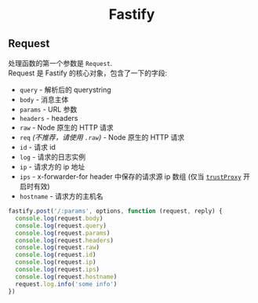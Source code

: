 <h1 align="center">Fastify</h1>

## Request
处理函数的第一个参数是 `Request`.<br>
Request 是 Fastify 的核心对象，包含了一下的字段:
- `query` - 解析后的 querystring
- `body` - 消息主体
- `params` - URL 参数
- `headers` - headers
- `raw` - Node 原生的 HTTP 请求
- `req` *(不推荐，请使用 `.raw`)* - Node 原生的 HTTP 请求
- `id` - 请求 id
- `log` - 请求的日志实例
- `ip` - 请求方的 ip 地址
- `ips` - x-forwarder-for header 中保存的请求源 ip 数组 (仅当 [`trustProxy`](Server.md#factory-trust-proxy) 开启时有效)
- `hostname` - 请求方的主机名

```js
fastify.post('/:params', options, function (request, reply) {
  console.log(request.body)
  console.log(request.query)
  console.log(request.params)
  console.log(request.headers)
  console.log(request.raw)
  console.log(request.id)
  console.log(request.ip)
  console.log(request.ips)
  console.log(request.hostname)
  request.log.info('some info')
})
```
